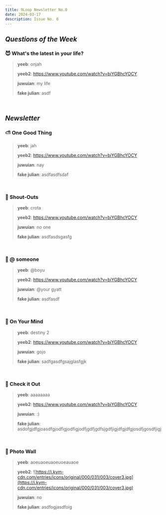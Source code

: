 ```yaml
---
title: 9Loop Newsletter No.0
date: 2024-03-17
description: Issue No. 0
---
```


## ***Questions of the Week***

### 😈 What's the latest in your life?

> **yeeb**: onjah
> 
> **yeeb2**: https://www.youtube.com/watch?v=biYGBhcYOCY
> 
> **juwuian**: my life
> 
> **fake julian**: asdf
> 
<br/>

## ***Newsletter***

### ⛅️ One Good Thing

> **yeeb**: jah
> 
> **yeeb2**: https://www.youtube.com/watch?v=biYGBhcYOCY
> 
> **juwuian**: nay
> 
> **fake julian**: asdfasdfsdaf
> 
<br/>

### 📣 Shout-Outs

> **yeeb**: crota
> 
> **yeeb2**: https://www.youtube.com/watch?v=biYGBhcYOCY
> 
> **juwuian**: no one
> 
> **fake julian**: asdfasdsgasfg
> 
<br/>

### 📧 @ someone

> **yeeb**: @boyu
> 
> **yeeb2**: https://www.youtube.com/watch?v=biYGBhcYOCY
> 
> **juwuian**: @your gyatt
> 
> **fake julian**: asdfasdf
> 
<br/>

### 💭 On Your Mind

> **yeeb**: destiny 2
> 
> **yeeb2**: https://www.youtube.com/watch?v=biYGBhcYOCY
> 
> **juwuian**: gojo
> 
> **fake julian**: sadfgasdfgsajglasfgjk
> 
<br/>

### 👀 Check it Out

> **yeeb**: aaaaaaaa
> 
> **yeeb2**: https://www.youtube.com/watch?v=biYGBhcYOCY
> 
> **juwuian**: :)
> 
> **fake julian**: asdofgjdfgjoasdfgjodfigjodfigjodfjgdfjgdfsjgdfjigjdfgjdfgjosdfjgosdfjigj
> 
<br/>

### 📸 Photo Wall

> **yeeb**: aoeuaoeuaoeuoeauaoe
> 
> **yeeb2**: ![https://i.kym-cdn.com/entries/icons/original/000/031/003/cover3.jpg](https://i.kym-cdn.com/entries/icons/original/000/031/003/cover3.jpg)
> 
> **juwuian**: no
> 
> **fake julian**: asdfogjasdfoig
> 
<br/>

